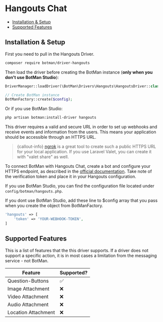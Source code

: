 # Hangouts Chat

- [Installation & Setup](#installation-setup)
- [Supported Features](#supported-features)

<a id="installation-setup"></a>
## Installation & Setup

First you need to pull in the Hangouts Driver.

```sh
composer require botman/driver-hangouts
```

Then load the driver before creating the BotMan instance (**only when you don't use BotMan Studio**):

```php
DriverManager::loadDriver(\BotMan\Drivers\Hangouts\HangoutsDriver::class);

// Create BotMan instance
BotManFactory::create($config);
```

Or if you use BotMan Studio:

```sh
php artisan botman:install-driver hangouts
```

This driver requires a valid and secure URL in order to set up webhooks and receive events and information from the users. This means your application should be accessible through an HTTPS URL.

> {callout-info} [ngrok](https://ngrok.com/) is a great tool to create such a public HTTPS URL for your local application. If you use Laravel Valet, you can create it with "valet share" as well.

To connect BotMan with Hangouts Chat, create a bot and configure your HTTPS endpoint, as described in the [official documentation](https://developers.google.com/hangouts/chat/how-tos/bots-publish?authuser=1).
Take note of the verification token and place it in your Hangouts configuration.

If you use BotMan Studio, you can find the configuration file located under `config/botman/hangouts.php`.

If you dont use BotMan Studio, add these line to $config array that you pass when you create the object from BotManFactory.

```php
'hangouts' => [
	'token' => 'YOUR-WEBHOOK-TOKEN',
]
```


<a id="supported-features"></a>
## Supported Features
This is a list of features that the this driver supports.
If a driver does not support a specific action, it is in most cases a limitation from the messaging service - not BotMan.

<table class="table">
<thead>
	<tr>
		<th>Feature</th>
		<th>Supported?</th>
	</tr>
</thead>
<tbody>
	<tr>
		<td>Question-Buttons</td>
		<td>✅</td>
	</tr>
	<tr>
		<td>Image Attachment</td>
		<td>❌</td>
	</tr>
	<tr>
		<td>Video Attachment</td>
		<td>❌</td>
	</tr>
	<tr>
		<td>Audio Attachment</td>
		<td>❌</td>
	</tr>
	<tr>
		<td>Location Attachment</td>
		<td>❌</td>
	</tr>
</tbody>
</table>